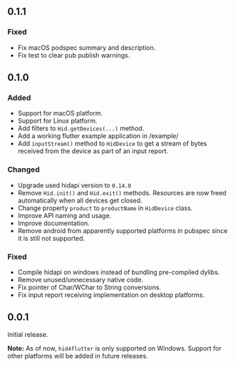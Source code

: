 ## 0.1.1

### Fixed

- Fix macOS podspec summary and description.
- Fix test to clear pub publish warnings.

## 0.1.0

### Added

- Support for macOS platform.
- Support for Linux platform.
- Add filters to `Hid.getDevices(...)` method.
- Add a working flutter example application in /example/
- Add `inputStream()` method to `HidDevice` to get a stream of bytes received
  from the device as part of an input report.

### Changed

- Upgrade used hidapi version to `0.14.0`
- Remove `Hid.init()` and `Hid.exit()` methods. Resources are now freed automatically when all devices get closed.
- Change property `product` to `productName` in `HidDevice` class.
- Improve API naming and usage.
- Improve documentation.
- Remove android from apparently supported platforms in pubspec since it is still not supported.

### Fixed

- Compile hidapi on windows instead of bundling pre-compiled dylibs.
- Remove unused/unnecessary native code.
- Fix pointer of Char/WChar to String conversions.
- Fix input report receiving implementation on desktop platforms.

## 0.0.1

Initial release.

**Note:** As of now, `hid4flutter` is only supported on Windows. Support for other platforms will be added in future releases.
